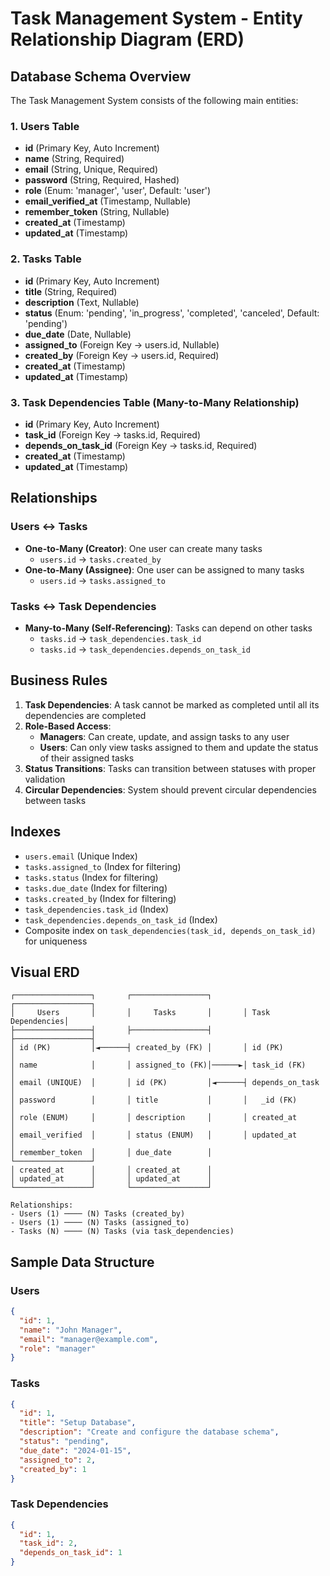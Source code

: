 # Task Management System - Entity Relationship Diagram (ERD)

## Database Schema Overview

The Task Management System consists of the following main entities:

### 1. Users Table
- **id** (Primary Key, Auto Increment)
- **name** (String, Required)
- **email** (String, Unique, Required)
- **password** (String, Required, Hashed)
- **role** (Enum: 'manager', 'user', Default: 'user')
- **email_verified_at** (Timestamp, Nullable)
- **remember_token** (String, Nullable)
- **created_at** (Timestamp)
- **updated_at** (Timestamp)

### 2. Tasks Table
- **id** (Primary Key, Auto Increment)
- **title** (String, Required)
- **description** (Text, Nullable)
- **status** (Enum: 'pending', 'in_progress', 'completed', 'canceled', Default: 'pending')
- **due_date** (Date, Nullable)
- **assigned_to** (Foreign Key -> users.id, Nullable)
- **created_by** (Foreign Key -> users.id, Required)
- **created_at** (Timestamp)
- **updated_at** (Timestamp)

### 3. Task Dependencies Table (Many-to-Many Relationship)
- **id** (Primary Key, Auto Increment)
- **task_id** (Foreign Key -> tasks.id, Required)
- **depends_on_task_id** (Foreign Key -> tasks.id, Required)
- **created_at** (Timestamp)
- **updated_at** (Timestamp)

## Relationships

### Users ↔ Tasks
- **One-to-Many (Creator)**: One user can create many tasks
  - `users.id` → `tasks.created_by`
- **One-to-Many (Assignee)**: One user can be assigned to many tasks
  - `users.id` → `tasks.assigned_to`

### Tasks ↔ Task Dependencies
- **Many-to-Many (Self-Referencing)**: Tasks can depend on other tasks
  - `tasks.id` → `task_dependencies.task_id`
  - `tasks.id` → `task_dependencies.depends_on_task_id`

## Business Rules

1. **Task Dependencies**: A task cannot be marked as completed until all its dependencies are completed
2. **Role-Based Access**:
   - **Managers**: Can create, update, and assign tasks to any user
   - **Users**: Can only view tasks assigned to them and update the status of their assigned tasks
3. **Status Transitions**: Tasks can transition between statuses with proper validation
4. **Circular Dependencies**: System should prevent circular dependencies between tasks

## Indexes

- `users.email` (Unique Index)
- `tasks.assigned_to` (Index for filtering)
- `tasks.status` (Index for filtering)
- `tasks.due_date` (Index for filtering)
- `tasks.created_by` (Index for filtering)
- `task_dependencies.task_id` (Index)
- `task_dependencies.depends_on_task_id` (Index)
- Composite index on `task_dependencies(task_id, depends_on_task_id)` for uniqueness

## Visual ERD

```
┌─────────────────┐       ┌─────────────────┐       ┌─────────────────┐
│     Users       │       │     Tasks       │       │ Task Dependencies│
├─────────────────┤       ├─────────────────┤       ├─────────────────┤
│ id (PK)         │◄──────┤ created_by (FK) │       │ id (PK)         │
│ name            │       │ assigned_to (FK)│──────►│ task_id (FK)    │
│ email (UNIQUE)  │       │ id (PK)         │◄──────┤ depends_on_task │
│ password        │       │ title           │       │   _id (FK)      │
│ role (ENUM)     │       │ description     │       │ created_at      │
│ email_verified  │       │ status (ENUM)   │       │ updated_at      │
│ remember_token  │       │ due_date        │       └─────────────────┘
│ created_at      │       │ created_at      │
│ updated_at      │       │ updated_at      │
└─────────────────┘       └─────────────────┘

Relationships:
- Users (1) ──── (N) Tasks (created_by)
- Users (1) ──── (N) Tasks (assigned_to)  
- Tasks (N) ──── (N) Tasks (via task_dependencies)
```

## Sample Data Structure

### Users
```json
{
  "id": 1,
  "name": "John Manager",
  "email": "manager@example.com",
  "role": "manager"
}
```

### Tasks
```json
{
  "id": 1,
  "title": "Setup Database",
  "description": "Create and configure the database schema",
  "status": "pending",
  "due_date": "2024-01-15",
  "assigned_to": 2,
  "created_by": 1
}
```

### Task Dependencies
```json
{
  "id": 1,
  "task_id": 2,
  "depends_on_task_id": 1
}
```
